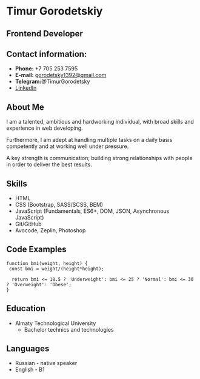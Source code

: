 # Timur Gorodetskiy
## Frontend Developer


## Contact information:
* **Phone:** +7 705 253 7595
* **E-mail:** gorodetsky1392@gmail.com
* **Telegram:**@TimurGorodetsky
* [LinkedIn](https://www.linkedin.com/in/%D1%82%D0%B8%D0%BC%D1%83%D1%80-%D0%B3%D0%BE%D1%80%D0%BE%D0%B4%D0%B5%D1%86%D0%BA%D0%B8%D0%B9-019b911a4/)

## About Me
 I am a talented, ambitious and hardworking individual, with broad skills and experience in web developing.

Furthermore, I am adept at handling multiple tasks on a daily basis competently and at working well under pressure.

A key strength is communication; building strong relationships with people in order to deliver the best results.

## Skills
* HTML
* CSS (Bootstrap, SASS/SCSS, BEM)
* JavaScript (Fundamentals, ES6+, DOM, JSON, Asynchronous JavaScript)
* Git/GitHub
* Avocode, Zeplin, Photoshop

## Code Examples
```
function bmi(weight, height) {
 const bmi = weight/(height*height);
  
  return bmi <= 18.5 ? 'Underweight': bmi <= 25 ? 'Normal': bmi <= 30 ? 'Overweight': 'Obese';
}
```
## Education
* Almaty Technological University
  * Bachelor technics and technologies
## Languages  
* Russian - native speaker
* English - B1